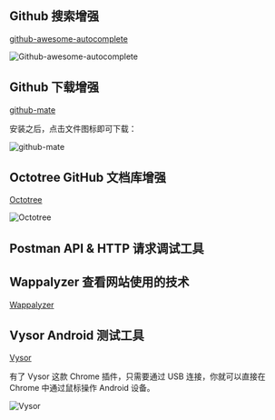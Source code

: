 ## Github 搜索增强
[github-awesome-autocomplete](https://github.com/algolia/github-awesome-autocomplete)

![Github-awesome-autocomplete](http://7xkt52.com1.z0.glb.clouddn.com/markdown/1467340000448.png)

## Github 下载增强
[github-mate](https://github.com/camsong/chrome-github-mate/blob/master/README.cn.md)

安装之后，点击文件图标即可下载：

![github-mate](http://7xkt52.com1.z0.glb.clouddn.com/markdown/1467340311960.png)

## Octotree GitHub 文档库增强
[Octotree](https://chrome.google.com/webstore/detail/octotree/bkhaagjahfmjljalopjnoealnfndnagc?hl=ja)

![Octotree](http://7xkt52.com1.z0.glb.clouddn.com/markdown/1467340734315.png)


## Postman API & HTTP 请求调试工具

## Wappalyzer 查看网站使用的技术
[Wappalyzer](https://chrome.google.com/webstore/detail/wappalyzer/gppongmhjkpfnbhagpmjfkannfbllamg?hl=zh-CN)


## Vysor Android 测试工具
[Vysor](https://chrome.google.com/webstore/detail/vysor/gidgenkbbabolejbgbpnhbimgjbffefm)

有了 Vysor 这款 Chrome 插件，只需要通过 USB 连接，你就可以直接在 Chrome 中通过鼠标操作 Android 设备。

![Vysor](http://7xkt52.com1.z0.glb.clouddn.com/markdown/1467340988283.png)

